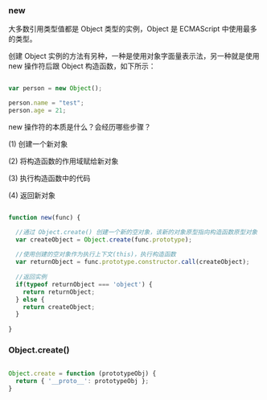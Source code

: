 
### new

大多数引用类型值都是 Object 类型的实例，Object 是 ECMAScript 中使用最多的类型。

创建 Object 实例的方法有另种，一种是使用对象字面量表示法，另一种就是使用 new 操作符后跟 Object 构造函数，如下所示：

```javascript

var person = new Object();

person.name = "test";
person.age = 21;

```

new 操作符的本质是什么？会经历哪些步骤？

(1) 创建一个新对象

(2) 将构造函数的作用域赋给新对象

(3) 执行构造函数中的代码

(4) 返回新对象



```javascript

function new(func) {

  //通过 Object.create() 创建一个新的空对象，该新的对象原型指向构造函数原型对象
  var createObject = Object.create(func.prototype);
  
  //使用创建的空对象作为执行上下文(this)，执行构造函数
  var returnObject = func.prototype.constructor.call(createObject);
  
  //返回实例
  if(typeof returnObject === 'object') {
    return returnObject;
  } else {
    return createObject;
  }
  
}

```


### Object.create()

```javascript

Object.create = function (prototypeObj) {
  return { '__proto__': prototypeObj };
}

```
